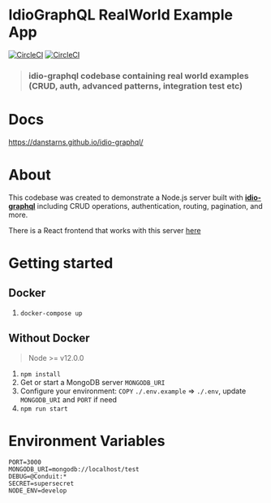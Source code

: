 # IdioGraphQL RealWorld Example App
[![CircleCI](https://circleci.com/gh/danstarns/idio-graphql-realworld-example-app/tree/master.svg?style=svg)](https://app.circleci.com/pipelines/github/danstarns/idio-graphql-realworld-example-app?branch=master)
[![CircleCI](https://img.shields.io/github/license/danstarns/idio-graphql)](https://github.com/danstarns/idio-graphql-realworld-example-app/blob/master/LICENSE)

> ### idio-graphql codebase containing real world examples (CRUD, auth, advanced patterns, integration test etc)


# Docs
https://danstarns.github.io/idio-graphql/


# About

This codebase was created to demonstrate a Node.js server built with [**idio-graphql**](https://danstarns.github.io/idio-graphql/) including CRUD operations, authentication, routing, pagination, and more. 

There is a React frontend that works with this server [here](https://github.com/dostu/react-apollo-realworld-example-app)

# Getting started

## Docker
1. `docker-compose up`

## Without Docker 


> Node >= v12.0.0

1. `npm install`
2. Get or start a MongoDB server `MONGODB_URI`
3. Configure your environment: `COPY` `./.env.example` => `./.env`, update `MONGODB_URI` and `PORT` if need
4. `npm run start`

# Environment Variables

```
PORT=3000
MONGODB_URI=mongodb://localhost/test
DEBUG=@Conduit:*
SECRET=supersecret
NODE_ENV=develop
```